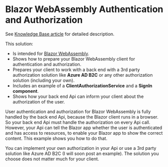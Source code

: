 # Blazor WebAssembly Authentication and Authorization

See [Knowledge Base article](https://www.forestbrook.net/docs/blazor/authorization.html) for detailed description.

This solution:
* Is intended for [Blazor WebAssembly](https://docs.microsoft.com/en-us/aspnet/core/blazor/hosting-models#blazor-webassembly). 
* Shows how to prepare your Blazor WebAssembly client for authentication and authorization.
* Prepares your client to work with a back end with a 3rd party authorization solution like **Azure AD B2C** or any other authorization solution (including your own).
* Includes an example of a **ClientAuthorizationService** and a **SignIn component**.
* Shows how your back end Api can inform your client about the authorization of the user.

User authentication and authorization for Blazor WebAssembly is fully handled by the back end Api, because the Blazor client runs in a browser. So your back end Api must handle the authorization on every Api call. However, your Api can tell the Blazor app whether the user is authenticated and has access to resources, to enable your Blazor app to show the correct content. This example shows you how to do that.

You can implement your own authorization in your Api or use a 3rd party solution like Azure AD B2C (I will soon post an example). The solution you choose does not matter much for your client.
